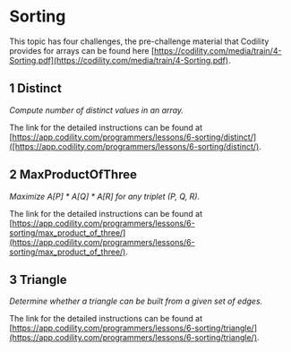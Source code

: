 # Sorting

This topic has four challenges, the pre-challenge material that Codility provides for arrays can be found here [https://codility.com/media/train/4-Sorting.pdf](https://codility.com/media/train/4-Sorting.pdf).

## 1 Distinct
*Compute number of distinct values in an array.*

The link for the detailed instructions can be found at [https://app.codility.com/programmers/lessons/6-sorting/distinct/]([https://app.codility.com/programmers/lessons/6-sorting/distinct/).


## 2 MaxProductOfThree
*Maximize A[P] * A[Q] * A[R] for any triplet (P, Q, R).*

The link for the detailed instructions can be found at [https://app.codility.com/programmers/lessons/6-sorting/max_product_of_three/](https://app.codility.com/programmers/lessons/6-sorting/max_product_of_three/).


## 3 Triangle
*Determine whether a triangle can be built from a given set of edges.*

The link for the detailed instructions can be found at [https://app.codility.com/programmers/lessons/6-sorting/triangle/](https://app.codility.com/programmers/lessons/6-sorting/triangle/).


